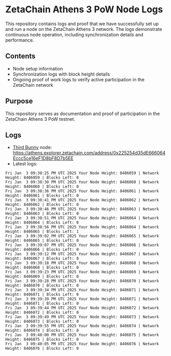 # ZetaChain Athens 3 PoW Node Logs
This repository contains logs and proof that we have successfully set up and run a node on the ZetaChain Athens 3 network. The logs demonstrate continuous node operation, including synchronization details and performance.

## Contents
- Node setup information
- Synchronization logs with block height details
- Ongoing proof of work logs to verify active participation in the ZetaChain network

## Purpose
This repository serves as documentation and proof of participation in the ZetaChain Athens 3 PoW testnet.

## Logs

- [Third Bunny](https://thirdbunny.xyz/) node: https://athens.explorer.zetachain.com/address/0x225254d35dE666064Eccc5ce16eF1D8bF8D7b5EE
- Latest logs:
```
Fri Jan  3 09:38:25 PM UTC 2025 Your Node Height: 8406059 | Network Height: 8406059 | Blocks Left: 0
Fri Jan  3 09:38:30 PM UTC 2025 Your Node Height: 8406060 | Network Height: 8406060 | Blocks Left: 0
Fri Jan  3 09:38:36 PM UTC 2025 Your Node Height: 8406061 | Network Height: 8406061 | Blocks Left: 0
Fri Jan  3 09:38:41 PM UTC 2025 Your Node Height: 8406062 | Network Height: 8406062 | Blocks Left: 0
Fri Jan  3 09:38:46 PM UTC 2025 Your Node Height: 8406063 | Network Height: 8406063 | Blocks Left: 0
Fri Jan  3 09:38:51 PM UTC 2025 Your Node Height: 8406064 | Network Height: 8406064 | Blocks Left: 0
Fri Jan  3 09:38:56 PM UTC 2025 Your Node Height: 8406064 | Network Height: 8406065 | Blocks Left: 1
Fri Jan  3 09:39:02 PM UTC 2025 Your Node Height: 8406065 | Network Height: 8406065 | Blocks Left: 0
Fri Jan  3 09:39:07 PM UTC 2025 Your Node Height: 8406066 | Network Height: 8406066 | Blocks Left: 0
Fri Jan  3 09:39:12 PM UTC 2025 Your Node Height: 8406067 | Network Height: 8406067 | Blocks Left: 0
Fri Jan  3 09:39:18 PM UTC 2025 Your Node Height: 8406068 | Network Height: 8406068 | Blocks Left: 0
Fri Jan  3 09:39:23 PM UTC 2025 Your Node Height: 8406069 | Network Height: 8406069 | Blocks Left: 0
Fri Jan  3 09:39:28 PM UTC 2025 Your Node Height: 8406070 | Network Height: 8406070 | Blocks Left: 0
Fri Jan  3 09:39:34 PM UTC 2025 Your Node Height: 8406071 | Network Height: 8406071 | Blocks Left: 0
Fri Jan  3 09:39:39 PM UTC 2025 Your Node Height: 8406071 | Network Height: 8406071 | Blocks Left: 0
Fri Jan  3 09:39:44 PM UTC 2025 Your Node Height: 8406072 | Network Height: 8406072 | Blocks Left: 0
Fri Jan  3 09:39:49 PM UTC 2025 Your Node Height: 8406073 | Network Height: 8406073 | Blocks Left: 0
Fri Jan  3 09:39:55 PM UTC 2025 Your Node Height: 8406074 | Network Height: 8406074 | Blocks Left: 0
Fri Jan  3 09:40:00 PM UTC 2025 Your Node Height: 8406075 | Network Height: 8406075 | Blocks Left: 0
Fri Jan  3 09:40:05 PM UTC 2025 Your Node Height: 8406076 | Network Height: 8406076 | Blocks Left: 0
```

